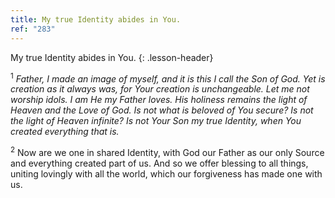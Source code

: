 ```yaml
---
title: My true Identity abides in You.
ref: "283"
---
```


My true Identity abides in You.
{: .lesson-header}

<sup>1</sup> *Father, I made an image of myself, and it is this I call
the Son of God. Yet is creation as it always was, for Your creation is
unchangeable. Let me not worship idols. I am He my Father loves. His
holiness remains the light of Heaven and the Love of God. Is not what is
beloved of You secure? Is not the light of Heaven infinite? Is not Your
Son my true Identity, when You created everything that is.*

<sup>2</sup> Now are we one in shared Identity, with God our Father as
our only Source and everything created part of us. And so we offer
blessing to all things, uniting lovingly with all the world, which our
forgiveness has made one with us.

